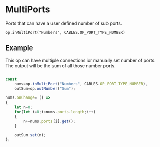 # MultiPorts

Ports that can have a user defined number of sub ports.

`op.inMultiPort("Numbers", CABLES.OP_PORT_TYPE_NUMBER)`


## Example

This op can have multiple connections ior manually set number of ports. The output will be the sum of all those number ports.

```javascript

const
    nums=op.inMultiPort("Numbers", CABLES.OP_PORT_TYPE_NUMBER),
    outSum=op.outNumber("Sum");

nums.onChange= () =>
{
    let n=0;
    for(let i=0;i<nums.ports.length;i++)
    {
        n+=nums.ports[i].get();
    }

    outSum.set(n);
};

```

